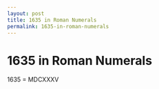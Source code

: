 ```yaml
---
layout: post
title: 1635 in Roman Numerals
permalink: 1635-in-roman-numerals
---
```


# 1635 in Roman Numerals

1635 = MDCXXXV
